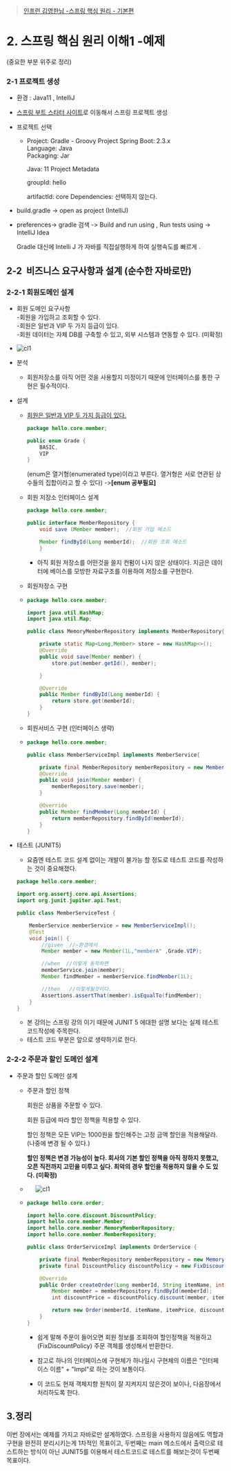 > [인프런 김영한님 -스프링 핵심 원리 - 기본편](https://www.inflearn.com/course/%EC%8A%A4%ED%94%84%EB%A7%81-%ED%95%B5%EC%8B%AC-%EC%9B%90%EB%A6%AC-%EA%B8%B0%EB%B3%B8%ED%8E%B8)

# 2. 스프링 핵심 원리 이해1 -예제

(중요한 부분 위주로 정리)

### 2-1 프로젝트 생성

+ 환경 : Java11 , IntelliJ

+ [스프링 부트 스타터 사이트](https://start.spring.io)로 이동해서 스프링 프로젝트 생성

+ 프로젝트 선택
  
  + Project: Gradle - Groovy Project
    Spring Boot: 2.3.x  
    Language: Java  
    Packaging: Jar
    
    Java: 11
    Project Metadata
    
    groupId: hello
    
    artifactId: core
    Dependencies: 선택하지 않는다.

+ build.gradle -> open as project (IntelliJ)

+ preferences-> gradle 검색 -> Build and run using , Run tests using -> IntelliJ Idea 
  
  Gradle 대신에 Intelli J 가 자바를 직접실행하게 하여 실행속도를 빠르게 .
  
  

## 2-2  비즈니스 요구사항과 설계 (순수한 자바로만)

### 2-2-1 회원도메인 설계

+ 회원 도메인 요구사항  
  -회원을 가입하고 조회할 수 있다.  
  -회원은 일반과 VIP 두 가지 등급이 있다.  
  -회원 데이터는 자체 DB를 구축할 수 있고, 외부 시스템과 연동할 수 있다. (미확정)
+ ![cl1](IMG/mem1.png)
+ 분석
  + 회원저장소를 아직 어떤 것을 사용할지 미정이기 때문에 인터페이스를 통한 구현은 필수적이다.

+ 설계
  
  + <u>회원은 일반과 VIP 두 가지 등급이 있다.</u>  
    
    ```java
    package hello.core.member;
    
    public enum Grade {
        BASIC,
        VIP
    }
    ```
    
    (enum은 열거형(enumerated type)이라고 부른다. 열거형은 서로 연관된 상수들의 집합이라고 할 수 있다)  ->**[enum 공부필요]**
  
  + 회원 저장소 인터페이스 설계 
    
    ```java
    package hello.core.member;
    
    public interface MemberRepository {
        void save (Member member);  //회원 가입 메소드 
    
        Member findById(Long memberId);  //회원 조회 메소드 
        }
    ```
    
    + 아직 회원 저장소를 어떤것을 쓸지 컨펌이 나지 않은 상태이다. 지금은 데이터에 베이스를 모방한 자료구조를 이용하여 저장소를 구현한다.​
  
  + 회원저장소 구현
  
  + ```java
    package hello.core.member;
    
    import java.util.HashMap;
    import java.util.Map;
    
    public class MemoryMemberRepository implements MemberRepository{
    
        private static Map<Long,Member> store = new HashMap<>();
        @Override
        public void save(Member member) {
            store.put(member.getId(), member);
    
        }
    
        @Override
        public Member findById(Long memberId) {
            return store.get(memberId);
        }
    }
    ```
  
  + 회원서비스 구현 (인터페이스 생략)
  
  + ```java
    package hello.core.member;
    
    public class MemberServiceImpl implements MemberService{
    
        private final MemberRepository memberRepository = new MemberMemberRepository(); //이부분에서 OCP 와 DIP 를 위반한다.자세한건 뒤에서
        @Override
        public void join(Member member) {
            memberRepository.save(member);
        }
    
        @Override
        public Member findMember(Long memberId) {
            return memberRepository.findById(memberId);
        }
    }
    ```

+ 테스트 (JUNIT5)
  
  + 요즘엔 테스트 코드 설계 없이는 개발이 불가능 할 정도로 테스트 코드를 작성하는 것이 중요해졌다.
  
  ```java
  package hello.core.member;
  
  import org.assertj.core.api.Assertions;
  import org.junit.jupiter.api.Test;
  
  public class MemberServiceTest {
  
      MemberService memberService = new MemberServiceImpl();
      @Test
      void join() {
          //given  //~환경에서
          Member member = new Member(1L,"memberA" ,Grade.VIP);
  
          //when  //이렇게 동작하면
          memberService.join(member);
          Member findMember = memberService.findMember(1L);
  
          //then   //이렇게될것이다.
          Assertions.assertThat(member).isEqualTo(findMember);
      }
  }
  ```
  
  + 본 강의는 스프링 강의 이기 때문에 JUNIT 5 에대한 설명 보다는 실제 테스트 코드작성에 주목한다.
  + 테스트 코드 부분은 앞으로 생략하기로 한다.

### 2-2-2 주문과 할인 도메인 설계

+ 주문과 할인 도메인 설계
  
  + 주문과 할인 정책
    
    회원은 상품을 주문할 수 있다.
    
    회원 등급에 따라 할인 정책을 적용할 수 있다.
    
    할인 정책은 모든 VIP는 1000원을 할인해주는 고정 금액 할인을 적용해달라. (나중에 변경 될 수
    있다.)
    
    <b>할인 정책은 변경 가능성이 높다. 회사의 기본 할인 정책을 아직 정하지 못했고, 오픈 직전까지 고민을
    미루고 싶다. 최악의 경우 할인을 적용하지 않을 수 도 있다. (미확정)</b>
  
  +       ![cl1](IMG/cli1.png)
  
  + ```java
    package hello.core.order;
    
    import hello.core.discount.DiscountPolicy;
    import hello.core.member.Member;
    import hello.core.member.MemoryMemberRepository;
    import hello.core.member.MemberRepository;
    
    public class OrderServiceImpl implements OrderService {
    
        private final MemberRepository memberRepository = new MemoryMemberRepository();
        private final DiscountPolicy discountPolicy = new FixDiscountPolicy();
    
        @Override
        public Order createOrder(Long memberId, String itemName, int itemPrice) {
            Member member = memberRepository.findById(memberId);
            int discountPrice = discountPolicy.discount(member, itemPrice);
    
            return new Order(memberId, itemName, itemPrice, discountPrice);
        }
    }
    ```
    
    + 쉽게 말해 주문이 들어오면 회원 정보를 조회하여 할인정책을 적용하고(FixDiscountPolicy) 주문 객체를 생성해서 반환한다.
    
    + 참고로 하나의 인터페이스에 구현체가 하나일시 구현체의 이름은 "인터페이스 이름" + "Impl"로 하는 것이 보통이다.
    
    + 이 코드도 현재 객체지향 원칙이 잘 지켜지지 않은것이 보이나, 다음장에서 처리하도록 한다.





## 3.정리

이번 장에서는 예제를 가지고 자바로만 설계하였다. 스프링을 사용하지 않음에도 역할과 구현을 완전히 분리시키는게 1차적인 목표이고, 두번째는 main 메소드에서 출력으로 테스트하는 방식이 아닌 JUNIT5를 이용해서 테스트코드로 테스트를 해보는것이 두번째 목표이다. 

